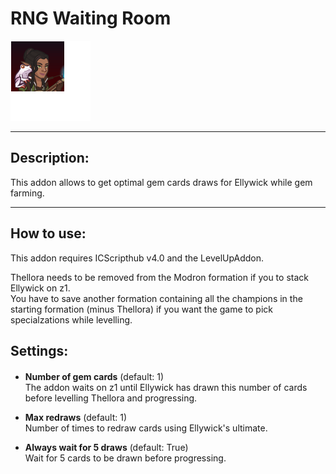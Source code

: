 # RNG Waiting Room

<p align="left">
<img alt="Ellywick" height="128" src="Images/Ellywick_portrait.png" width="128"/>
</p>

___

## Description:

This addon allows to get optimal gem cards draws for Ellywick while gem farming.

___

## How to use:
This addon requires ICScripthub v4.0 and the LevelUpAddon.  

Thellora needs to be removed from the Modron formation if you to stack Ellywick on z1.  
You have to save another formation containing all the champions in the starting formation (minus Thellora) if you want the game to pick specialzations while levelling.

## Settings:

####
* **Number of gem cards** (default: 1)   
The addon waits on z1 until Ellywick has drawn this number of cards before levelling Thellora and progressing.


* **Max redraws** (default: 1)  
Number of times to redraw cards using Ellywick's ultimate.


* **Always wait for 5 draws** (default: True)  
Wait for 5 cards to be drawn before progressing.